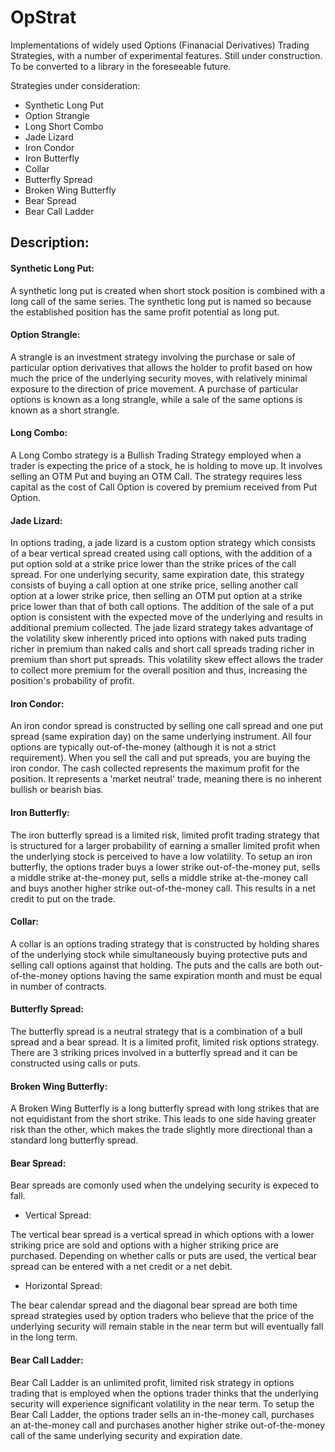 # OpStrat
Implementations of  widely used Options (Finanacial Derivatives) Trading Strategies, with a number of experimental features. Still under construction. To be converted to a library in the foreseeable future.


Strategies under consideration:

* Synthetic Long Put
* Option Strangle
* Long Short Combo
* Jade Lizard
* Iron Condor
* Iron Butterfly
* Collar
* Butterfly Spread
* Broken Wing Butterfly
* Bear Spread
* Bear Call Ladder

## Description:

#### Synthetic Long Put:

A synthetic long put is created when short stock position is combined with a long call of the same series.
The synthetic long put is named so because the established position has the same profit potential as long put.

#### Option Strangle:

A strangle is an investment strategy involving the purchase or sale of particular option derivatives that allows the holder to profit based on how much the price of the underlying security moves, with relatively minimal exposure to the direction of price movement. A purchase of particular options is known as a long strangle, while a sale of the same options is known as a short strangle.

#### Long Combo:

A Long Combo strategy is a Bullish Trading Strategy employed when a trader is expecting the price of a stock, he is holding to move up. It involves selling an OTM Put and buying an OTM Call. The strategy requires less capital as the cost of Call Option is covered by premium received from Put Option.

#### Jade Lizard:

In options trading, a jade lizard is a custom option strategy which consists of a bear vertical spread created using call options, with the addition of a put option sold at a strike price lower than the strike prices of the call spread. For one underlying security, same expiration date, this strategy consists of buying a call option at one strike price, selling another call option at a lower strike price, then selling an OTM put option at a strike price lower than that of both call options. The addition of the sale of a put option is consistent with the expected move of the underlying and results in additional premium collected. The jade lizard strategy takes advantage of the volatility skew inherently priced into options with naked puts trading richer in premium than naked calls and short call spreads trading richer in premium than short put spreads. This volatility skew effect allows the trader to collect more premium for the overall position and thus, increasing the position's probability of profit. 

#### Iron Condor:

An iron condor spread is constructed by selling one call spread and one put spread (same expiration day) on the same underlying instrument.
All four options are typically out-of-the-money (although it is not a strict requirement). When you sell the call and put spreads, you are buying the iron condor. The cash collected represents the maximum profit for the position.
It represents a 'market neutral' trade, meaning there is no inherent bullish or bearish bias.

#### Iron Butterfly:

The iron butterfly spread is a limited risk, limited profit trading strategy that is structured for a larger probability of earning a smaller limited profit when the underlying stock is perceived to have a low volatility. To setup an iron butterfly, the options trader buys a lower strike out-of-the-money put, sells a middle strike at-the-money put, sells a middle strike at-the-money call and buys another higher strike out-of-the-money call. This results in a net credit to put on the trade. 

#### Collar:

A collar is an options trading strategy that is constructed by holding shares of the underlying stock while simultaneously buying protective puts and selling call options against that holding. The puts and the calls are both out-of-the-money options having the same expiration month and must be equal in number of contracts. 

#### Butterfly Spread:

The butterfly spread is a neutral strategy that is a combination of a bull spread and a bear spread. It is a limited profit, limited risk options strategy. There are 3 striking prices involved in a butterfly spread and it can be constructed using calls or puts.

#### Broken Wing Butterfly:

A Broken Wing Butterfly is a long butterfly spread with long strikes that are not equidistant from the short strike. This leads to one side having greater risk than the other, which makes the trade slightly more directional than a standard long butterfly spread.

#### Bear Spread:

Bear spreads are comonly used when the undelying security is expeced to fall.

* Vertical Spread:

The vertical bear spread is a vertical spread in which options with a lower striking price are sold and options with a higher striking price are purchased. Depending on whether calls or puts are used, the vertical bear spread can be entered with a net credit or a net debit.

* Horizontal Spread:

The bear calendar spread and the diagonal bear spread are both time spread strategies used by option traders who believe that the price of the underlying security will remain stable in the near term but will eventually fall in the long term.

#### Bear Call Ladder:

Bear Call Ladder is an unlimited profit, limited risk strategy in options trading that is employed when the options trader thinks that the underlying security will experience significant volatility in the near term. To setup the Bear Call Ladder, the options trader sells an in-the-money call, purchases an at-the-money call and purchases another higher strike out-of-the-money call of the same underlying security and expiration date.
